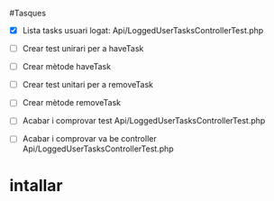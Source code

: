 #Tasques

- [X] Lista tasks usuari logat: Api/LoggedUserTasksControllerTest.php
- [ ] Crear test unirari per a haveTask
- [ ] Crear mètode haveTask
- [ ] Crear test unitari per a removeTask
- [ ] Crear mètode removeTask
- [ ] Acabar i comprovar test Api/LoggedUserTasksControllerTest.php
- [ ] Acabar i comprovar va be controller  Api/LoggedUserTasksControllerTest.php


# intallar 
